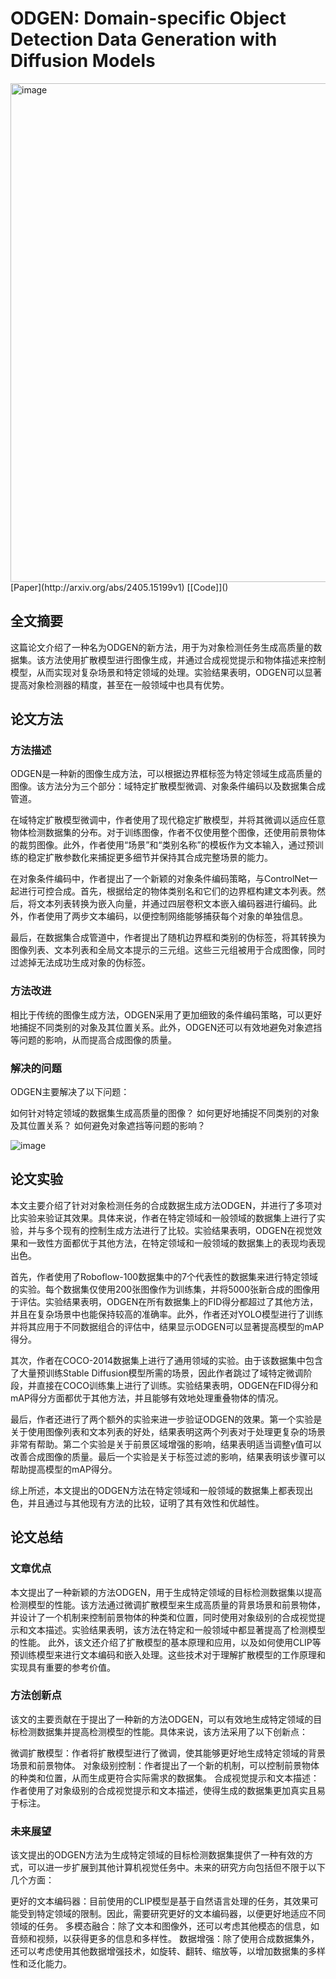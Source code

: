 # ODGEN: Domain-specific Object Detection Data Generation with Diffusion Models

<img width="798" alt="image" src="https://github.com/icey-zhang/notebook/assets/54712081/7a9ed4ad-91f6-4791-a0cb-f68a4878b2b3">
[Paper](http://arxiv.org/abs/2405.15199v1) [[Code]]()


## 全文摘要
这篇论文介绍了一种名为ODGEN的新方法，用于为对象检测任务生成高质量的数据集。该方法使用扩散模型进行图像生成，并通过合成视觉提示和物体描述来控制模型，从而实现对复杂场景和特定领域的处理。实验结果表明，ODGEN可以显著提高对象检测器的精度，甚至在一般领域中也具有优势。

## 论文方法
### 方法描述
ODGEN是一种新的图像生成方法，可以根据边界框标签为特定领域生成高质量的图像。该方法分为三个部分：域特定扩散模型微调、对象条件编码以及数据集合成管道。

在域特定扩散模型微调中，作者使用了现代稳定扩散模型，并将其微调以适应任意物体检测数据集的分布。对于训练图像，作者不仅使用整个图像，还使用前景物体的裁剪图像。此外，作者使用“场景”和“类别名称”的模板作为文本输入，通过预训练的稳定扩散参数化来捕捉更多细节并保持其合成完整场景的能力。

在对象条件编码中，作者提出了一个新颖的对象条件编码策略，与ControlNet一起进行可控合成。首先，根据给定的物体类别名和它们的边界框构建文本列表。然后，将文本列表转换为嵌入向量，并通过四层卷积文本嵌入编码器进行编码。此外，作者使用了两步文本编码，以便控制网络能够捕获每个对象的单独信息。

最后，在数据集合成管道中，作者提出了随机边界框和类别的伪标签，将其转换为图像列表、文本列表和全局文本提示的三元组。这些三元组被用于合成图像，同时过滤掉无法成功生成对象的伪标签。

### 方法改进
相比于传统的图像生成方法，ODGEN采用了更加细致的条件编码策略，可以更好地捕捉不同类别的对象及其位置关系。此外，ODGEN还可以有效地避免对象遮挡等问题的影响，从而提高合成图像的质量。

### 解决的问题
ODGEN主要解决了以下问题：

如何针对特定领域的数据集生成高质量的图像？
如何更好地捕捉不同类别的对象及其位置关系？
如何避免对象遮挡等问题的影响？

![image](https://github.com/icey-zhang/notebook/assets/54712081/3b76a56e-d8c7-4b52-b6fe-454a71c6619d)


## 论文实验
本文主要介绍了针对对象检测任务的合成数据生成方法ODGEN，并进行了多项对比实验来验证其效果。具体来说，作者在特定领域和一般领域的数据集上进行了实验，并与多个现有的控制生成方法进行了比较。实验结果表明，ODGEN在视觉效果和一致性方面都优于其他方法，在特定领域和一般领域的数据集上的表现均表现出色。

首先，作者使用了Roboflow-100数据集中的7个代表性的数据集来进行特定领域的实验。每个数据集仅使用200张图像作为训练集，并将5000张新合成的图像用于评估。实验结果表明，ODGEN在所有数据集上的FID得分都超过了其他方法，并且在复杂场景中也能保持较高的准确率。此外，作者还对YOLO模型进行了训练并将其应用于不同数据组合的评估中，结果显示ODGEN可以显著提高模型的mAP得分。

其次，作者在COCO-2014数据集上进行了通用领域的实验。由于该数据集中包含了大量预训练Stable Diffusion模型所需的场景，因此作者跳过了域特定微调阶段，并直接在COCO训练集上进行了训练。实验结果表明，ODGEN在FID得分和mAP得分方面都优于其他方法，并且能够有效地处理重叠物体的情况。

最后，作者还进行了两个额外的实验来进一步验证ODGEN的效果。第一个实验是关于使用图像列表和文本列表的好处，结果表明这两个列表对于处理更复杂的场景非常有帮助。第二个实验是关于前景区域增强的影响，结果表明适当调整γ值可以改善合成图像的质量。最后一个实验是关于标签过滤的影响，结果表明该步骤可以帮助提高模型的mAP得分。

综上所述，本文提出的ODGEN方法在特定领域和一般领域的数据集上都表现出色，并且通过与其他现有方法的比较，证明了其有效性和优越性。

## 论文总结
### 文章优点
本文提出了一种新颖的方法ODGEN，用于生成特定领域的目标检测数据集以提高检测模型的性能。该方法通过微调扩散模型来生成高质量的背景场景和前景物体，并设计了一个机制来控制前景物体的种类和位置，同时使用对象级别的合成视觉提示和文本描述。实验结果表明，该方法在特定和一般领域中都显著提高了检测模型的性能。 此外，该文还介绍了扩散模型的基本原理和应用，以及如何使用CLIP等预训练模型来进行文本编码和嵌入处理。这些技术对于理解扩散模型的工作原理和实现具有重要的参考价值。

### 方法创新点
该文的主要贡献在于提出了一种新的方法ODGEN，可以有效地生成特定领域的目标检测数据集并提高检测模型的性能。具体来说，该方法采用了以下创新点：

微调扩散模型：作者将扩散模型进行了微调，使其能够更好地生成特定领域的背景场景和前景物体。
对象级别控制：作者提出了一个新的机制，可以控制前景物体的种类和位置，从而生成更符合实际需求的数据集。
合成视觉提示和文本描述：作者使用了对象级别的合成视觉提示和文本描述，使得生成的数据集更加真实且易于标注。
### 未来展望
该文提出的ODGEN方法为生成特定领域的目标检测数据集提供了一种有效的方式，可以进一步扩展到其他计算机视觉任务中。未来的研究方向包括但不限于以下几个方面：

更好的文本编码器：目前使用的CLIP模型是基于自然语言处理的任务，其效果可能受到特定领域的限制。因此，需要研究更好的文本编码器，以便更好地适应不同领域的任务。
多模态融合：除了文本和图像外，还可以考虑其他模态的信息，如音频和视频，以获得更多的信息和多样性。
数据增强：除了使用合成数据集外，还可以考虑使用其他数据增强技术，如旋转、翻转、缩放等，以增加数据集的多样性和泛化能力。
